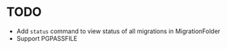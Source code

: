 # TODO

* Add `status` command to view status of all migrations in MigrationFolder
* Support PGPASSFILE
